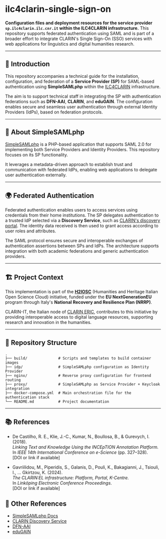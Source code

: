 # ilc4clarin-single-sign-on

**Configuration files and deployment resources for the service provider `sp.ilc4clarin.ilc.cnr.it` within the ILC4CLARIN infrastructure.**
This repository supports federated authentication using SAML and is part of a broader effort to integrate CLARIN's Single Sign-On (SSO) services with web applications for linguistics and digital humanities research.

---

## 📘 Introduction

This repository accompanies a technical guide for the installation, configuration, and federation of a **Service Provider (SP)** for SAML-based authentication using **SimpleSAMLphp** within the [ILC4CLARIN](https://ilc4clarin.ilc.cnr.it/) infrastructure.

The aim is to support technical staff in integrating the SP with authentication federations such as **DFN-AAI**, **CLARIN**, and **eduGAIN**. The configuration enables secure and seamless user authentication through external Identity Providers (IdPs), based on federation protocols.

---

## 🔐 About SimpleSAMLphp

[SimpleSAMLphp](https://simplesamlphp.org/) is a PHP-based application that supports SAML 2.0 for implementing both Service Providers and Identity Providers. This repository focuses on its SP functionality.

It leverages a metadata-driven approach to establish trust and communication with federated IdPs, enabling web applications to delegate user authentication externally.

---

## 🌍 Federated Authentication

Federated authentication enables users to access services using credentials from their home institutions. The SP delegates authentication to a trusted IdP selected via a **Discovery Service**, such as [CLARIN's discovery portal](https://discovery.clarin.eu/). The identity data received is then used to grant access according to user roles and attributes.

The SAML protocol ensures secure and interoperable exchanges of authentication assertions between SPs and IdPs. The architecture supports integration with both academic federations and generic authentication providers.

---

## 🏗️ Project Context

This implementation is part of the **[H2IOSC](https://www.cnr.it/en/h2iosc)** (Humanities and Heritage Italian Open Science Cloud) initiative, funded under the **EU NextGenerationEU** program through Italy's **National Recovery and Resilience Plan (NRRP)**.

CLARIN-IT, the Italian node of [CLARIN ERIC](https://www.clarin.eu/), contributes to this initiative by providing interoperable access to digital language resources, supporting research and innovation in the humanities.

---

## 📁 Repository Structure

```
.
├── build/              # Scripts and templates to build container images
├── idp/                # SimpleSAMLphp configuration as Identity Provider
├── nginx/              # Reverse proxy configuration for frontend routing
├── proxy/              # SimpleSAMLphp as Service Provider + Keycloak integration
├── docker-compose.yml  # Main orchestration file for the authentication stack
└── README.md           # Project documentation
```

---

## 📚 References

- De Castilho, R. E., Klie, J.-C., Kumar, N., Boullosa, B., & Gurevych, I. (2018).  
  *Linking Text and Knowledge Using the INCEpTION Annotation Platform.*  
  In *IEEE 14th International Conference on e-Science* (pp. 327–328).  
  [DOI or link if available]

- Gavriilidou, M., Piperidis, S., Galanis, D., Pouli, K., Bakagianni, J., Tsiouli, I., … Gkirtzou, K. (2024).  
  *The CLARIN:EL infrastructure: Platform, Portal, K-Centre.*  
  In *Linköping Electronic Conference Proceedings*.  
  [DOI or link if available]



## 📎 Other References

* [SimpleSAMLphp Docs](https://simplesamlphp.org/docs/stable/)
* [CLARIN Discovery Service](https://discovery.clarin.eu/)
* [DFN-AAI](https://www.aai.dfn.de/)
* [eduGAIN](https://edugain.org/)

